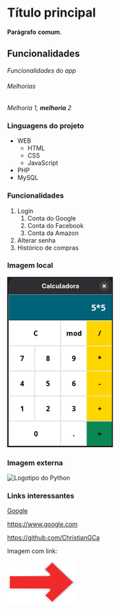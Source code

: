 # Título principal

**Parágrafo** __comum__.

## Funcionalidades

*Funcionalidades* do _app_

###### Melhorias

*Melhoria 1, **melhoria** 2*

### Linguagens do projeto

* WEB
    * HTML
    * CSS
    * JavaScript
* PHP
* MySQL

### Funcionalidades

1. Login
    1. Conta do Google
    2. Conta do Facebook
    3. Conta da Amazon
2. Alterar senha
3. Histórico de compras

### Imagem local

![Calculadora em Python](img/img.png)

### Imagem externa

![Logotipo do Python](https://upload.wikimedia.org/wikipedia/commons/thumb/0/0a/Python.svg/150px-Python.svg.png)

### Links interessantes

[Google](https://www.google.com)

https://www.google.com

https://github.com/ChristianGCa

Imagem com link:

[![Repositório](img/arrow.png)](https://github.com/ChristianGCa)